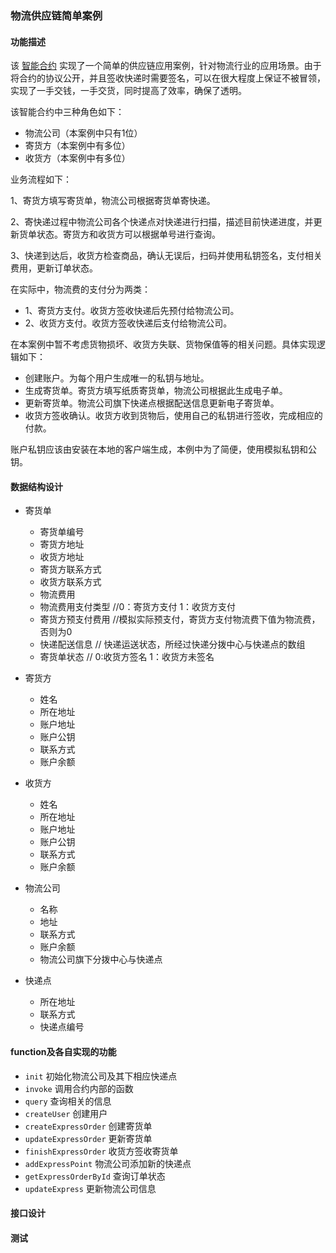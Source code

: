 ### 物流供应链简单案例
#### 功能描述
该 [智能合约](chaincode_example06.go) 实现了一个简单的供应链应用案例，针对物流行业的应用场景。由于将合约的协议公开，并且签收快递时需要签名，可以在很大程度上保证不被冒领，实现了一手交钱，一手交货，同时提高了效率，确保了透明。

该智能合约中三种角色如下：
- 物流公司（本案例中只有1位）
- 寄货方（本案例中有多位）
- 收货方（本案例中有多位）

业务流程如下：

1、寄货方填写寄货单，物流公司根据寄货单寄快递。

2、寄快递过程中物流公司各个快递点对快递进行扫描，描述目前快递进度，并更新货单状态。寄货方和收货方可以根据单号进行查询。

3、快递到达后，收货方检查商品，确认无误后，扫码并使用私钥签名，支付相关费用，更新订单状态。

在实际中，物流费的支付分为两类：
- 1、寄货方支付。收货方签收快递后先预付给物流公司。
- 2、收货方支付。收货方签收快递后支付给物流公司。

在本案例中暂不考虑货物损坏、收货方失联、货物保值等的相关问题。具体实现逻辑如下：

- 创建账户。为每个用户生成唯一的私钥与地址。
- 生成寄货单。寄货方填写纸质寄货单，物流公司根据此生成电子单。
- 更新寄货单。物流公司旗下快递点根据配送信息更新电子寄货单。
- 收货方签收确认。收货方收到货物后，使用自己的私钥进行签收，完成相应的付款。

账户私钥应该由安装在本地的客户端生成，本例中为了简便，使用模拟私钥和公钥。

#### 数据结构设计
- 寄货单
    - 寄货单编号
    - 寄货方地址
    - 收货方地址
    - 寄货方联系方式
    - 收货方联系方式
    - 物流费用
    - 物流费用支付类型  //0：寄货方支付 1：收货方支付
    - 寄货方预支付费用  //模拟实际预支付，寄货方支付物流费下值为物流费，否则为0
    - 快递配送信息    // 快递运送状态，所经过快递分拨中心与快递点的数组
    - 寄货单状态  // 0:收货方签名  1：收货方未签名

- 寄货方
    - 姓名
    - 所在地址
    - 账户地址
    - 账户公钥
    - 联系方式
    - 账户余额
- 收货方
    - 姓名
    - 所在地址
    - 账户地址
    - 账户公钥
    - 联系方式
    - 账户余额
- 物流公司
    - 名称
    - 地址
    - 联系方式
    - 账户余额
    - 物流公司旗下分拨中心与快递点
- 快递点
    - 所在地址
    - 联系方式
    - 快递点编号

#### function及各自实现的功能
- `init`  初始化物流公司及其下相应快递点
- `invoke`   调用合约内部的函数
- `query`   查询相关的信息
- `createUser` 创建用户 
- `createExpressOrder` 创建寄货单
- `updateExpressOrder` 更新寄货单
- `finishExpressOrder` 收货方签收寄货单
- `addExpressPoint` 物流公司添加新的快递点
- `getExpressOrderById` 查询订单状态
- `updateExpress` 更新物流公司信息

#### 接口设计


#### 测试
